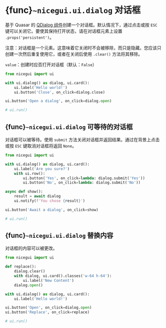 # {func}`~nicegui.ui.dialog` 对话框

基于 Quasar 的 [QDialog 组件](https://quasar.dev/vue-components/dialog)创建一个对话框。默认情况下，通过点击或按 `ESC` 键可以关闭它。要使其保持打开状态，请在对话框元素上设置 `.props('persistent')`。

注意：对话框是一个元素。这意味着它关闭时不会被移除，而只是隐藏。您应该只创建一次然后重复使用它，或者在关闭后使用 `.clear()` 方法将其移除。

`value`：创建时应否打开对话框（默认：`False`）

```python
from nicegui import ui

with ui.dialog() as dialog, ui.card():
    ui.label('Hello world!')
    ui.button('Close', on_click=dialog.close)

ui.button('Open a dialog', on_click=dialog.open)

# ui.run()
```

## {func}`~nicegui.ui.dialog` 可等待的对话框

对话框可以被等待。使用 `submit` 方法关闭对话框并返回结果。通过在背景上点击或按 `ESC` 键取消对话框将返回 `None`。

```python
from nicegui import ui

with ui.dialog() as dialog, ui.card():
    ui.label('Are you sure?')
    with ui.row():
        ui.button('Yes', on_click=lambda: dialog.submit('Yes'))
        ui.button('No', on_click=lambda: dialog.submit('No'))

async def show():
    result = await dialog
    ui.notify(f'You chose {result}')

ui.button('Await a dialog', on_click=show)

# ui.run()
```

## {func}`~nicegui.ui.dialog` 替换内容

对话框的内容可以被更改。

```python
from nicegui import ui

def replace():
    dialog.clear()
    with dialog, ui.card().classes('w-64 h-64'):
        ui.label('New Content')
    dialog.open()

with ui.dialog() as dialog, ui.card():
    ui.label('Hello world!')

ui.button('Open', on_click=dialog.open)
ui.button('Replace', on_click=replace)

# ui.run()
```
